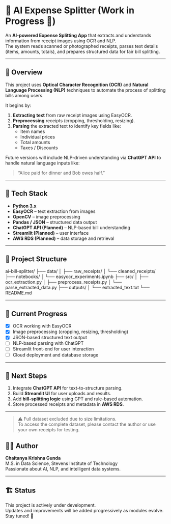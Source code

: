# 🧾 AI Expense Splitter (Work in Progress 🚧)

An **AI-powered Expense Splitting App** that extracts and understands information from receipt images using OCR and NLP.  
The system reads scanned or photographed receipts, parses text details (items, amounts, totals), and prepares structured data for fair bill splitting.

---

## 🧠 Overview

This project uses **Optical Character Recognition (OCR)** and **Natural Language Processing (NLP)** techniques to automate the process of splitting bills among users.

It begins by:
1. **Extracting text** from raw receipt images using EasyOCR.
2. **Preprocessing** receipts (cropping, thresholding, resizing).
3. **Parsing** the extracted text to identify key fields like:
   - Item names  
   - Individual prices  
   - Total amounts  
   - Taxes / Discounts  

Future versions will include NLP-driven understanding via **ChatGPT API** to handle natural language inputs like:
> “Alice paid for dinner and Bob owes half.”

---

## 🧰 Tech Stack

- **Python 3.x**
- **EasyOCR** – text extraction from images  
- **OpenCV** – image preprocessing  
- **Pandas / JSON** – structured data output  
- **ChatGPT API (Planned)** – NLP-based bill understanding  
- **Streamlit (Planned)** – user interface  
- **AWS RDS (Planned)** – data storage and retrieval  

---

## 📂 Project Structure
ai-bill-splitter/
├── data/
│ ├── raw_receipts/
│ └── cleaned_receipts/
├── notebooks/
│ └── easyocr_experiments.ipynb
├── src/
│ ├── ocr_extraction.py
│ ├── preprocess_receipts.py
│ └── parse_extracted_data.py
├── outputs/
│ └── extracted_text.txt
└── README.md


---

## 🚀 Current Progress

- [x] OCR working with EasyOCR  
- [x] Image preprocessing (cropping, resizing, thresholding)  
- [x] JSON-based structured text output  
- [ ] NLP-based parsing with ChatGPT  
- [ ] Streamlit front-end for user interaction  
- [ ] Cloud deployment and database storage  

---

## 🧩 Next Steps

1. Integrate **ChatGPT API** for text-to-structure parsing.  
2. Build **Streamlit UI** for user uploads and results.  
3. Add **bill-splitting logic** using GPT and rule-based automation.  
4. Store processed receipts and metadata in **AWS RDS**.  

---

> ⚠️ Full dataset excluded due to size limitations.  
> To access the complete dataset, please contact the author or use your own receipts for testing.

## 🧑‍💻 Author

**Chaitanya Krishna Gunda**  
M.S. in Data Science, Stevens Institute of Technology  
Passionate about AI, NLP, and intelligent data systems.

---

## 🏗️ Status

This project is actively under development.  
Updates and improvements will be added progressively as modules evolve. Stay tuned! 🚧

